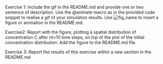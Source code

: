 
Exercise 1:
Include the gif in the README.md and provide one or two sentence of description.
Use the @animate macro as in the provided code snippet to realise a gif of your simulation results. Use ![fig_name](./<relative-path>/my_fig.png) to insert a figure or animation in the README.md.

Exercise2:
Report with the figure, plotting a spatial distribution of concentration C after nt=10 time steps, on top of the plot of the initial concentration distribution. Add the figure to the README.md file.

Exercise 3:
Report the results of this exercise within a new section in the README.md